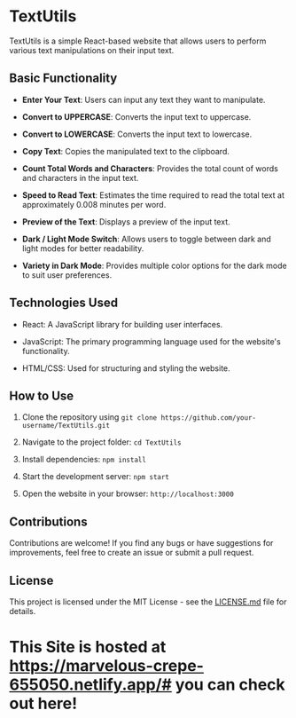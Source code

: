 # TextUtils
 
TextUtils is a simple React-based website that allows users to perform various text manipulations on their input text.

## Basic Functionality

- **Enter Your Text**: Users can input any text they want to manipulate.

- **Convert to UPPERCASE**: Converts the input text to uppercase.

- **Convert to LOWERCASE**: Converts the input text to lowercase.

- **Copy Text**: Copies the manipulated text to the clipboard.

- **Count Total Words and Characters**: Provides the total count of words and characters in the input text.

- **Speed to Read Text**: Estimates the time required to read the total text at approximately 0.008 minutes per word.

- **Preview of the Text**: Displays a preview of the input text.

- **Dark / Light Mode Switch**: Allows users to toggle between dark and light modes for better readability.

- **Variety in Dark Mode**: Provides multiple color options for the dark mode to suit user preferences.

## Technologies Used

- React: A JavaScript library for building user interfaces.

- JavaScript: The primary programming language used for the website's functionality.

- HTML/CSS: Used for structuring and styling the website.

## How to Use

1. Clone the repository using `git clone https://github.com/your-username/TextUtils.git`

2. Navigate to the project folder: `cd TextUtils`

3. Install dependencies: `npm install`

4. Start the development server: `npm start`

5. Open the website in your browser: `http://localhost:3000`

## Contributions

Contributions are welcome! If you find any bugs or have suggestions for improvements, feel free to create an issue or submit a pull request.

## License

This project is licensed under the MIT License - see the [LICENSE.md](LICENSE.md) file for details.








# This Site is hosted at https://marvelous-crepe-655050.netlify.app/# you can check out here!  

